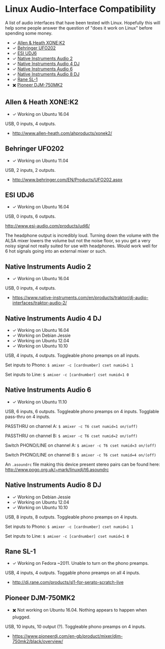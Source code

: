 # Linux Audio-Interface Compatibility

A list of audio interfaces that have been tested with Linux. Hopefully this
will help some people answer the question of "does it work on Linux" before
spending some money.

- ✓ [Allen & Heath XONE:K2](#allen--heath-xonek2)
- ✓ [Behringer UFO202](#behringer-uf0202)
- ✓ [ESI UDJ6](#esi-udj6)
- ✓ [Native Instruments Audio 2](#native-instruments-audio-2)
- ✓ [Native Instruments Audio 4 DJ](#native-instruments-audio-4-dj)
- ✓ [Native Instruments Audio 6](#native-instruments-audio-6)
- ✓ [Native Instruments Audio 8 DJ](#native-instruments-audio-8-dj)
- ✓ [Rane SL-1](#rane-sl-1)
- ✖️ [Pioneer DJM-750MK2](#pioneer-djm-750mk2)

## Allen & Heath XONE:K2

- ✓ Working on Ubuntu 16.04

USB, 0 inputs, 4 outputs.

- http://www.allen-heath.com/ahproducts/xonek2/

## Behringer UFO202

- ✓ Working on Ubuntu 11.04

USB, 2 inputs, 2 outputs.

- http://www.behringer.com/EN/Products/UFO202.aspx

## ESI UDJ6

- ✓ Working on Ubuntu 16.04

USB, 0 inputs, 6 outputs.

http://www.esi-audio.com/products/udj6/

The headphone output is incredibly loud. Turning down the volume with the ALSA
mixer lowers the volume but not the noise floor, so you get a very noisy
signal not really suited for use with headphones. Would work well for 6 hot
signals going into an external mixer or such.

## Native Instruments Audio 2

- ✓ Working on Ubuntu 16.04

USB, 0 inputs, 4 outputs.

- https://www.native-instruments.com/en/products/traktor/dj-audio-interfaces/traktor-audio-2/

## Native Instruments Audio 4 DJ

- ✓ Working on Ubuntu 16.04
- ✓ Working on Debian Jessie
- ✓ Working on Ubuntu 12.04
- ✓ Working on Ubuntu 10.10

USB, 4 inputs, 4 outputs. Toggleable phono preamps on all inputs.

Set inputs to Phono: `$ amixer -c [cardnumber] cset numid=1 1`

Set inputs to Line: `$ amixer -c [cardnumber] cset numid=1 0`

## Native Instruments Audio 6

- ✓ Working on Ubuntu 11.10

USB, 6 inputs, 6 outputs. Toggleable phono preamps on 4 inputs. Togglable
pass-thru on 4 inputs.

PASSTHRU on channel A: `$ amixer -c T6 cset numid=1 on/(off)`

PASSTHRU on channel B: `$ amixer -c T6 cset numid=2 on/(off)`

Switch PHONO/LINE on channel A: `$ amixer -c T6 cset numid=3 on/(off)`

Switch PHONO/LINE on channel B: `$ amixer -c T6 cset numid=4 on/(off)`

An `.asoundrc` file making this device present stereo pairs can be found here:
http://www.pogo.org.uk/~mark/linuxdj/t6.asoundrc

## Native Instruments Audio 8 DJ

- ✓ Working on Debian Jessie
- ✓ Working on Ubuntu 12.04
- ✓ Working on Ubuntu 10.10

USB, 8 inputs, 8 outputs. Toggleable phono preamps on 4 inputs.

Set inputs to Phono: `$ amixer -c [cardnumber] cset numid=1 1`

Set inputs to Line: `$ amixer -c [cardnumber] cset numid=1 0`

## Rane SL-1

- ✓ Working on Fedora ~2011. Unable to turn on the phono preamps.

USB, 4 inputs, 4 outputs. Toggable phono preamps on all 4 inputs.

- http://dj.rane.com/products/sl1-for-serato-scratch-live

## Pioneer DJM-750MK2

- ✖️ Not working on Ubuntu 16.04. Nothing appears to happen when plugged.

USB, 10 inputs, 10 output (?). Toggleable phono preamps on 4 inputs.

- https://www.pioneerdj.com/en-gb/product/mixer/djm-750mk2/black/overview/
